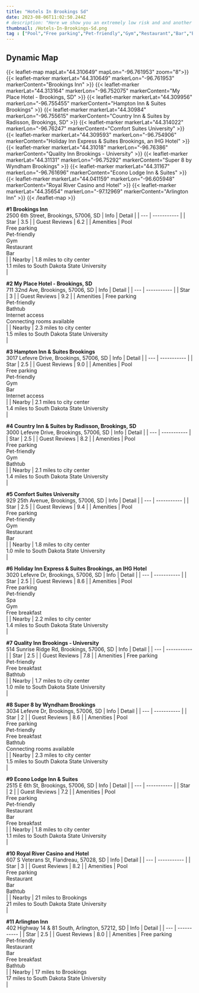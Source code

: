 ```yaml
---
title: "Hotels In Brookings Sd"
date: 2023-08-06T11:02:50.244Z
# description: "Here we show you an extremely low risk and and another medium risk approach to earn passive income "
thumbnail: /Hotels-In-Brookings-Sd.png
tag : ["Pool","Free parking","Pet-friendly","Gym","Restaurant","Bar","Bathtub","Internet access","Connecting rooms available","Spa","Free breakfast"]
---
```


## Dynamic Map
{{< leaflet-map  mapLat="44.310649" mapLon="-96.761953" zoom="8">}}
    {{< leaflet-marker markerLat="44.310649" markerLon="-96.761953" markerContent="Brookings Inn" >}}
    {{< leaflet-marker markerLat="44.313164" markerLon="-96.752075" markerContent="My Place Hotel - Brookings, SD" >}}
    {{< leaflet-marker markerLat="44.309956" markerLon="-96.755455" markerContent="Hampton Inn & Suites Brookings" >}}
    {{< leaflet-marker markerLat="44.30984" markerLon="-96.755615" markerContent="Country Inn & Suites by Radisson, Brookings, SD" >}}
    {{< leaflet-marker markerLat="44.314022" markerLon="-96.76247" markerContent="Comfort Suites University" >}}
    {{< leaflet-marker markerLat="44.309593" markerLon="-96.754906" markerContent="Holiday Inn Express & Suites Brookings, an IHG Hotel" >}}
    {{< leaflet-marker markerLat="44.31018" markerLon="-96.76386" markerContent="Quality Inn Brookings - University" >}}
    {{< leaflet-marker markerLat="44.31131" markerLon="-96.75292" markerContent="Super 8 by Wyndham Brookings" >}}
    {{< leaflet-marker markerLat="44.31167" markerLon="-96.761696" markerContent="Econo Lodge Inn & Suites" >}}
    {{< leaflet-marker markerLat="44.041159" markerLon="-96.605948" markerContent="Royal River Casino and Hotel" >}}
    {{< leaflet-marker markerLat="44.35654" markerLon="-97.12969" markerContent="Arlington Inn" >}}
{{< /leaflet-map >}}


**#1 Brookings Inn**<br>2500 6th Street, Brookings, 57006, SD
| Info | Detail |
| --- | ----------- |
| Star | 3.5 |
| Guest Reviews | 6.2 |
| Amenities | Pool<br>Free parking<br>Pet-friendly<br>Gym<br>Restaurant<br>Bar<br> |
| Nearby | 1.8 miles to city center<br>1.1 miles to South Dakota State University<br> |

**#2 My Place Hotel - Brookings, SD**<br>711 32nd Ave, Brookings, 57006, SD
| Info | Detail |
| --- | ----------- |
| Star | 3 |
| Guest Reviews | 9.2 |
| Amenities | Free parking<br>Pet-friendly<br>Bathtub<br>Internet access<br>Connecting rooms available<br> |
| Nearby | 2.3 miles to city center<br>1.5 miles to South Dakota State University<br> |

**#3 Hampton Inn & Suites Brookings**<br>3017 Lefevre Drive, Brookings, 57006, SD
| Info | Detail |
| --- | ----------- |
| Star | 2.5 |
| Guest Reviews | 9.0 |
| Amenities | Pool<br>Free parking<br>Pet-friendly<br>Gym<br>Bar<br>Internet access<br> |
| Nearby | 2.1 miles to city center<br>1.4 miles to South Dakota State University<br> |

**#4 Country Inn & Suites by Radisson, Brookings, SD**<br>3000 Lefevre Drive, Brookings, 57006, SD
| Info | Detail |
| --- | ----------- |
| Star | 2.5 |
| Guest Reviews | 8.2 |
| Amenities | Pool<br>Free parking<br>Pet-friendly<br>Gym<br>Bathtub<br> |
| Nearby | 2.1 miles to city center<br>1.4 miles to South Dakota State University<br> |

**#5 Comfort Suites University**<br>929 25th Avenue, Brookings, 57006, SD
| Info | Detail |
| --- | ----------- |
| Star | 2.5 |
| Guest Reviews | 9.4 |
| Amenities | Pool<br>Free parking<br>Pet-friendly<br>Gym<br>Restaurant<br>Bar<br> |
| Nearby | 1.8 miles to city center<br>1.0 mile to South Dakota State University<br> |

**#6 Holiday Inn Express & Suites Brookings, an IHG Hotel**<br>3020 Lefevre Dr, Brookings, 57006, SD
| Info | Detail |
| --- | ----------- |
| Star | 2.5 |
| Guest Reviews | 8.6 |
| Amenities | Pool<br>Free parking<br>Pet-friendly<br>Spa<br>Gym<br>Free breakfast<br> |
| Nearby | 2.2 miles to city center<br>1.4 miles to South Dakota State University<br> |

**#7 Quality Inn Brookings - University**<br>514 Sunrise Ridge Rd, Brookings, 57006, SD
| Info | Detail |
| --- | ----------- |
| Star | 2.5 |
| Guest Reviews | 7.8 |
| Amenities | Free parking<br>Pet-friendly<br>Free breakfast<br>Bathtub<br> |
| Nearby | 1.7 miles to city center<br>1.0 mile to South Dakota State University<br> |

**#8 Super 8 by Wyndham Brookings**<br>3034 Lefevre Dr, Brookings, 57006, SD
| Info | Detail |
| --- | ----------- |
| Star | 2 |
| Guest Reviews | 8.6 |
| Amenities | Pool<br>Free parking<br>Pet-friendly<br>Free breakfast<br>Bathtub<br>Connecting rooms available<br> |
| Nearby | 2.3 miles to city center<br>1.5 miles to South Dakota State University<br> |

**#9 Econo Lodge Inn & Suites**<br>2515 E 6th St, Brookings, 57006, SD
| Info | Detail |
| --- | ----------- |
| Star | 2 |
| Guest Reviews | 7.2 |
| Amenities | Pool<br>Free parking<br>Pet-friendly<br>Restaurant<br>Bar<br>Free breakfast<br> |
| Nearby | 1.8 miles to city center<br>1.1 miles to South Dakota State University<br> |

**#10 Royal River Casino and Hotel**<br>607 S Veterans St, Flandreau, 57028, SD
| Info | Detail |
| --- | ----------- |
| Star | 3 |
| Guest Reviews | 8.2 |
| Amenities | Pool<br>Free parking<br>Restaurant<br>Bar<br>Bathtub<br> |
| Nearby | 21 miles to Brookings<br>21 miles to South Dakota State University<br> |

**#11 Arlington Inn**<br>402 Highway 14 & 81 South, Arlington, 57212, SD
| Info | Detail |
| --- | ----------- |
| Star | 2.5 |
| Guest Reviews | 8.0 |
| Amenities | Free parking<br>Pet-friendly<br>Restaurant<br>Bar<br>Free breakfast<br>Bathtub<br> |
| Nearby | 17 miles to Brookings<br>17 miles to South Dakota State University<br> |


